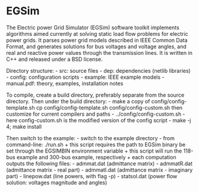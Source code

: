 # EGSim

The Electric power Grid Simulator (EGSim) software toolkit implements algorithms aimed currently at solving static load flow problems for electric power grids. It parses power grid models described in IEEE Common Data Format, and generates solutions for bus voltages and voltage angles, and real and reactive power values through the transmission lines. It is written in C++ and released under a BSD license.

Directory structure:
	- src:          source files
	- dep:          dependencies (netlib libraries)
	- config:       configuration scripts
	- example:      IEEE example models
	- manual.pdf:   theory, examples, installation notes  

To compile, create a build directory, preferably separate from the source directory. Then under the build directory:
	- make a copy of config/config-template.sh 
			cp config/config-template.sh config/config-custom.sh
			then customize for current compilers and paths
	- ../config/config-custom.sh
		- here config-custom.sh is the modified version of the config script
	- make -j 4; make install

Then switch to the example:
	- switch to the example directory
	- from command-line: ./run.sh
		+ this script requires the path to EGSim binary be set through the EGSIMBIN environment variable
		+ this script will run the 118-bus example and 300-bus example, respectively
		+ each computation outputs the following files:
			- admmat.dat  (admittance matrix)
			- admmatR.dat (admittance matrix - real part)
			- admmatI.dat (admittance matrix - imaginary part)
			- linepow.dat (line powers, with flag -p)
			- statsol.dat (power flow solution: voltages magnitude and angles)


